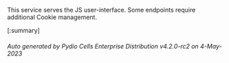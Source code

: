 






This service serves the JS user-interface. Some endpoints require additional Cookie management.

[:summary]

###### Auto generated by Pydio Cells Enterprise Distribution v4.2.0-rc2 on 4-May-2023
